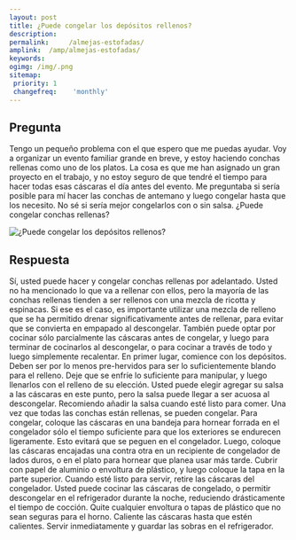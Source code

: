 ```yaml
---
layout: post
title: ¿Puede congelar los depósitos rellenos?  
description: 
permalink:     /almejas-estofadas/
amplink:  /amp/almejas-estofadas/
keywords: 
ogimg: /img/.png
sitemap:
 priority: 1
 changefreq:    'monthly'
---
```




## Pregunta

Tengo un pequeño problema con el que espero que me puedas ayudar. Voy a organizar un evento familiar grande en breve, y estoy haciendo conchas rellenas como uno de los platos. La cosa es que me han asignado un gran proyecto en el trabajo, y no estoy seguro de que tendré el tiempo para hacer todas esas cáscaras el día antes del evento. Me preguntaba si sería posible para mí hacer las conchas de antemano y luego congelar hasta que los necesito. No sé si sería mejor congelarlos con o sin salsa. ¿Puede congelar conchas rellenas?


![¿Puede congelar los depósitos rellenos?](https://sepuedecongelar.com/img/ "¿Puede congelar los depósitos rellenos?" )


## Respuesta

Sí, usted puede hacer y congelar conchas rellenas por adelantado. Usted no ha mencionado lo que va a rellenar con ellos, pero la mayoría de las conchas rellenas tienden a ser rellenos con una mezcla de ricotta y espinacas. Si ese es el caso, es importante utilizar una mezcla de relleno que se ha permitido drenar significativamente antes de rellenar, para evitar que se convierta en empapado al descongelar. También puede optar por cocinar sólo parcialmente las cáscaras antes de congelar, y luego para terminar de cocinarlos al descongelar, o para cocinar a través de todo y luego simplemente recalentar.
En primer lugar, comience con los depósitos. Deben ser por lo menos pre-hervidos para ser lo suficientemente blando para el relleno. Deje que se enfríe lo suficiente para manipular, y luego llenarlos con el relleno de su elección. Usted puede elegir agregar su salsa a las cáscaras en este punto, pero la salsa puede llegar a ser acuosa al descongelar. Recomiendo añadir la salsa cuando esté listo para comer. Una vez que todas las conchas están rellenas, se pueden congelar. Para congelar, coloque las cáscaras en una bandeja para hornear forrada en el congelador sólo el tiempo suficiente para que los exteriores se endurecen ligeramente. Esto evitará que se peguen en el congelador. Luego, coloque las cáscaras encajadas una contra otra en un recipiente de congelador de lados duros, o en el plato para hornear que planea usar más tarde. Cubrir con papel de aluminio o envoltura de plástico, y luego coloque la tapa en la parte superior.
Cuando esté listo para servir, retire las cáscaras del congelador. Usted puede cocinar las cáscaras de congelado, o permitir descongelar en el refrigerador durante la noche, reduciendo drásticamente el tiempo de cocción. Quite cualquier envoltura o tapas de plástico que no sean seguras para el horno. Caliente las cáscaras hasta que estén calientes. Servir inmediatamente y guardar las sobras en el refrigerador.